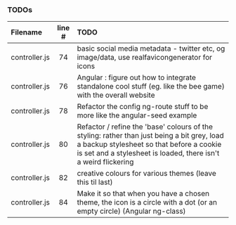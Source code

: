 ### TODOs
| Filename | line # | TODO
|:------|:------:|:------
| controller.js | 74 | basic social media metadata - twitter etc, og image/data, use realfavicongenerator for icons
| controller.js | 76 | Angular : figure out how to integrate standalone cool stuff (eg. like the bee game) with the overall website
| controller.js | 78 | Refactor the config ng-route stuff to be more like the angular-seed example
| controller.js | 80 | Refactor / refine the 'base' colours of the styling: rather than just being a bit grey, load a backup stylesheet so that before a cookie is set and a stylesheet is loaded, there isn't a weird flickering
| controller.js | 82 | creative colours for various themes (leave this til last)
| controller.js | 84 | Make it so that when you have a chosen theme, the icon is a circle with a dot (or an empty circle) (Angular ng-class)